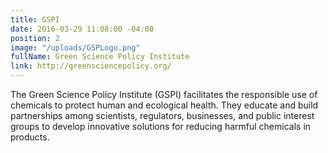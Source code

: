 ```yaml
---
title: GSPI
date: 2016-03-29 11:08:00 -04:00
position: 2
image: "/uploads/GSPLogo.png"
fullName: Green Science Policy Institute
link: http://greensciencepolicy.org/
---
```


The Green Science Policy Institute (GSPI) facilitates the responsible use of chemicals to protect human and ecological health. They educate and build partnerships among scientists, regulators, businesses, and public interest groups to develop innovative solutions for reducing harmful chemicals in products. 
